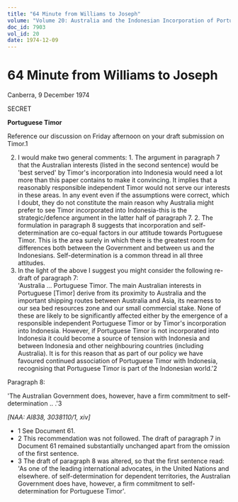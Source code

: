 ```yaml
---
title: "64 Minute from Williams to Joseph"
volume: "Volume 20: Australia and the Indonesian Incorporation of Portuguese Timor, 1974-1976"
doc_id: 7903
vol_id: 20
date: 1974-12-09
---
```


# 64 Minute from Williams to Joseph

Canberra, 9 December 1974

SECRET

**Portuguese Timor**

Reference our discussion on Friday afternoon on your draft submission on Timor.1

  2. I would make two general comments:
    1. The argument in paragraph 7 that the Australian interests (listed in the second sentence) would be 'best served' by Timor's incorporation into Indonesia would need a lot more than this paper contains to make it convincing. It implies that a reasonably responsible independent Timor would not serve our interests in these areas. In any event even if the assumptions were correct, which I doubt, they do not constitute the main reason why Australia might prefer to see Timor incorporated into Indonesia-this is the strategic/defence argument in the latter half of paragraph 7.
    2. The formulation in paragraph 8 suggests that incorporation and self-determination are co-equal factors in our attitude towards Portuguese Timor. This is the area surely in which there is the greatest room for differences both between the Government and between us and the Indonesians. Self-determination is a common thread in all three attitudes.
  3. In the light of the above I suggest you might consider the following re-draft of paragraph 7:  
'Australia ... Portuguese Timor. The main Australian interests in Portuguese [Timor] derive from its proximity to Australia and the important shipping routes between Australia and Asia, its nearness to our sea bed resources zone and our small commercial stake. None of these are likely to be significantly affected either by the emergence of a responsible independent Portuguese Timor or by Timor's incorporation into Indonesia. However, if Portuguese Timor is not incorporated into Indonesia it could become a source of tension with Indonesia and between Indonesia and other neighbouring countries (including Australia). It is for this reason that as part of our policy we have favoured continued association of Portuguese Timor with Indonesia, recognising that Portuguese Timor is part of the Indonesian world.'2



Paragraph 8:

'The Australian Government does, however, have a firm commitment to self-determination .. .'3

_[NAA: Al838, 3038110/1, xiv]_

  * 1 See Document 61.
  * 2 This recommendation was not followed. The draft of paragraph 7 in Document 61 remained substantially unchanged apart from the omission of the first sentence.
  * 3 The draft of paragraph 8 was altered, so that the first sentence read: 'As one of the leading international advocates, in the United Nations and elsewhere. of self-determination for dependent territories, the Australian Government does have, however, a firm commitment to self-determination for Portuguese Timor'.


